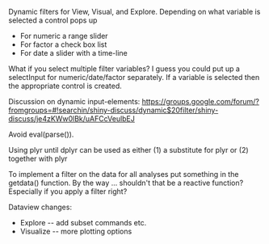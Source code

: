 Dynamic filters for View, Visual, and Explore. Depending on what variable is selected a control pops up
- For numeric a range slider
- For factor a check box list
- For date a slider with a time-line

What if you select multiple filter variables? I guess you could put up a selectInput for numeric/date/factor separately. If a variable is selected then the appropriate control is created.

Discussion on dynamic input-elements:
https://groups.google.com/forum/?fromgroups=#!searchin/shiny-discuss/dynamic$20filter/shiny-discuss/je4zKWw0lBk/uAFCcVeulbEJ

Avoid eval(parse()).

Using plyr until dplyr can be used as either (1) a substitute for plyr or (2) together with plyr

To implement a filter on the data for all analyses put something in the getdata() function. By the way ... shouldn't that be a reactive function? Especially if you apply a filter right?

Dataview changes:
- Explore -- add subset commands etc. 
- Visualize -- more plotting options